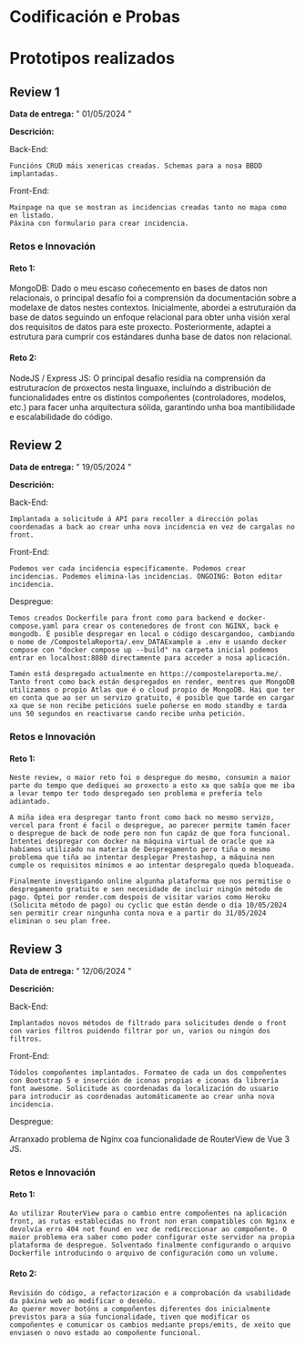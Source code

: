 # Codificación e Probas

# Prototipos realizados

## Review 1

**Data de entrega:** " 01/05/2024 "

**Descrición:**

Back-End:

    Funcións CRUD máis xenericas creadas. Schemas para a nosa BBDD implantadas.

Front-End:

    Mainpage na que se mostran as incidencias creadas tanto no mapa como en listado.
    Páxina con formulario para crear incidencia.

### Retos e Innovación

#### Reto 1:

MongoDB: Dado o meu escaso coñecemento en bases de datos non relacionais, o principal desafío foi a comprensión da documentación sobre a modelaxe de datos nestes contextos. Inicialmente, abordei a estruturaión da base de datos seguindo un enfoque relacional para obter unha visión xeral dos requisitos de datos para este proxecto. Posteriormente, adaptei a estrutura para cumprir cos estándares dunha base de datos non relacional.

#### Reto 2:

NodeJS / Express JS: O principal desafío residía na comprensión da estruturacíon de proxectos nesta linguaxe, incluíndo a distribución de funcionalidades entre os distintos compoñentes (controladores, modelos, etc.) para facer unha arquitectura sólida, garantindo unha boa mantibilidade e escalabilidade do código.

## Review 2

**Data de entrega:** " 19/05/2024 "

**Descrición:**

Back-End:

    Implantada a solicitude á API para recoller a dirección polas coordenadas a back ao crear unha nova incidencia en vez de cargalas no front.

Front-End:

    Podemos ver cada incidencia específicamente. Podemos crear incidencias. Podemos elimina-las incidencias. ONGOING: Boton editar incidencia.

Despregue:

    Temos creados Dockerfile para front como para backend e docker-compose.yaml para crear os contenedores de front con NGINX, back e mongodb. É posible despregar en local o código descargandoo, cambiando o nome de /CompostelaReporta/.env_DATAExample a .env e usando docker compose con "docker compose up --build" na carpeta inicial podemos entrar en localhost:8080 directamente para acceder a nosa aplicación.

    Tamén está despregado actualmente en https://compostelareporta.me/. Tanto front como back están despregados en render, mentres que MongoDB utilizamos o propio Atlas que é o cloud propio de MongoDB. Hai que ter en conta que ao ser un servizo gratuito, é posible que tarde en cargar xa que se non recibe peticións suele poñerse en modo standby e tarda uns 50 segundos en reactivarse cando recibe unha petición.

### Retos e Innovación

#### Reto 1:

    Neste review, o maior reto foi o despregue do mesmo, consumin a maior parte do tempo que dediquei ao proxecto a esto xa que sabía que me iba a levar tempo ter todo despregado sen problema e prefería telo adiantado.

    A miña idea era despregar tanto front como back no mesmo servizo, vercel para front é facil o despregue, ao parecer permite tamén facer o despregue de back de node pero non fun capáz de que fora funcional. Intentei despregar con docker na máquina virtual de oracle que xa habíamos utilizado na materia de Despregamento pero tiña o mesmo problema que tiña ao intentar desplegar Prestashop, a máquina non cumple os requisitos mínimos e ao intentar despregalo queda bloqueada.

    Finalmente investigando online algunha plataforma que nos permitise o despregamento gratuito e sen necesidade de incluir ningún método de pago. Optei por render.com despois de visitar varios como Heroku (Solicita método de pago) ou cyclic que están dende o día 10/05/2024 sen permitir crear ningunha conta nova e a partir do 31/05/2024 eliminan o seu plan free.

## Review 3

**Data de entrega:** " 12/06/2024 "

**Descrición:**

Back-End:

    Implantados novos métodos de filtrado para solicitudes dende o front con varios filtros puidendo filtrar por un, varios ou ningún dos filtros.

Front-End:

    Tódolos compoñentes implantados. Formateo de cada un dos compoñentes con Bootstrap 5 e inserción de iconas propias e iconas da librería font awesome. Solicitude as coordenadas da localización do usuario para introducir as coordenadas automáticamente ao crear unha nova incidencia.

Despregue:

   Arranxado problema de Nginx coa funcionalidade de RouterView de Vue 3 JS.

### Retos e Innovación

#### Reto 1:

    Ao utilizar RouterView para o cambio entre compoñentes na aplicación front, as rutas establecidas no front non eran compatibles con Nginx e devolvía erro 404 not found en vez de redireccionar ao compoñente. O maior problema era saber como poder configurar este servidor na propia plataforma de despregue. Solventado finalmente configurando o arquivo Dockerfile introducindo o arquivo de configuración como un volume.

#### Reto 2:
    
    Revisión do código, a refactorización e a comprobación da usabilidade da páxina web ao modificar o deseño. 
    Ao querer mover botóns a compoñentes diferentes dos inicialmente previstos para a súa funcionalidade, tiven que modificar os compoñentes e comunicar os cambios mediante props/emits, de xeito que enviasen o novo estado ao compoñente funcional.

